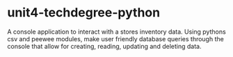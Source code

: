 # unit4-techdegree-python
 A console application to interact with a stores inventory data. Using pythons csv and peewee modules, make user friendly database queries through the console that allow for creating, reading, updating and deleting data.
